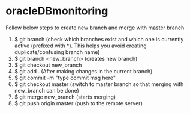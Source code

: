 # oracleDBmonitoring

Follow below steps to create new branch and merge with master branch

1. $ git branch (check which branches exist and which one is currently active (prefixed with *). This helps you avoid creating duplicate/confusing branch name)
 2. $ git branch <new_branch> (creates new branch)
 3. $ git checkout new_branch
 4. $ git add . (After making changes in the current branch)
 5. $ git commit -m "type commit msg here"
 6. $ git checkout master (switch to master branch so that merging with new_branch can be done)
 7. $ git merge new_branch (starts merging)
 8. $ git push origin master (push to the remote server)
